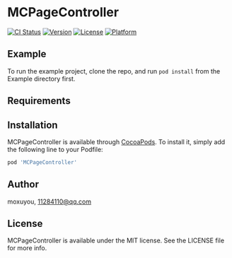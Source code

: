 # MCPageController

[![CI Status](https://img.shields.io/travis/moxuyou/MCPageController.svg?style=flat)](https://travis-ci.org/moxuyou/MCPageController)
[![Version](https://img.shields.io/cocoapods/v/MCPageController.svg?style=flat)](https://cocoapods.org/pods/MCPageController)
[![License](https://img.shields.io/cocoapods/l/MCPageController.svg?style=flat)](https://cocoapods.org/pods/MCPageController)
[![Platform](https://img.shields.io/cocoapods/p/MCPageController.svg?style=flat)](https://cocoapods.org/pods/MCPageController)

## Example

To run the example project, clone the repo, and run `pod install` from the Example directory first.

## Requirements

## Installation

MCPageController is available through [CocoaPods](https://cocoapods.org). To install
it, simply add the following line to your Podfile:

```ruby
pod 'MCPageController'
```

## Author

moxuyou, 11284110@qq.com

## License

MCPageController is available under the MIT license. See the LICENSE file for more info.
